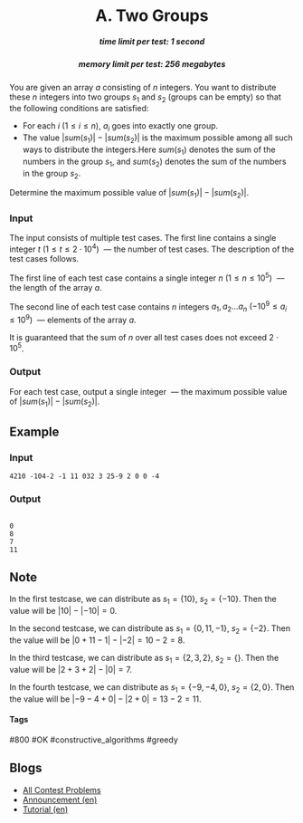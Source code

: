 <h1 style='text-align: center;'> A. Two Groups</h1>

<h5 style='text-align: center;'>time limit per test: 1 second</h5>
<h5 style='text-align: center;'>memory limit per test: 256 megabytes</h5>

You are given an array $a$ consisting of $n$ integers. You want to distribute these $n$ integers into two groups $s_1$ and $s_2$ (groups can be empty) so that the following conditions are satisfied:

* For each $i$ $(1 \leq i \leq n)$, $a_i$ goes into exactly one group.
* The value $|sum(s_1)| - |sum(s_2)|$ is the maximum possible among all such ways to distribute the integers.Here $sum(s_1)$ denotes the sum of the numbers in the group $s_1$, and $sum(s_2)$ denotes the sum of the numbers in the group $s_2$.

Determine the maximum possible value of $|sum(s_1)| - |sum(s_2)|$.

### Input

The input consists of multiple test cases. The first line contains a single integer $t$ $(1 \leq t \leq 2 \cdot 10^4)$  — the number of test cases. The description of the test cases follows.

The first line of each test case contains a single integer $n$ $(1 \leq n \leq 10^5)$  — the length of the array $a$.

The second line of each test case contains $n$ integers $a_1,a_2 \ldots a_n$ $(-10^9 \leq a_i \leq 10^9)$  — elements of the array $a$.

It is guaranteed that the sum of $n$ over all test cases does not exceed $2\cdot 10^5$.

### Output

For each test case, output a single integer  — the maximum possible value of $|sum(s_1)| - |sum(s_2)|$.

## Example

### Input


```text
4210 -104-2 -1 11 032 3 25-9 2 0 0 -4
```
### Output

```text

0
8
7
11

```
## Note

In the first testcase, we can distribute as $s_1 = \{10\}$, $s_2 = \{-10\}$. Then the value will be $|10| - |-10| = 0$.

In the second testcase, we can distribute as $s_1 = \{0, 11, -1\}$, $s_2 = \{-2\}$. Then the value will be $|0 + 11 - 1| - |-2| = 10 - 2 = 8$.

In the third testcase, we can distribute as $s_1 = \{2, 3, 2\}$, $s_2 = \{\}$. Then the value will be $|2 + 3 + 2| - |0| = 7$.

In the fourth testcase, we can distribute as $s_1 = \{-9, -4, 0\}$, $s_2 = \{2, 0\}$. Then the value will be $|-9 - 4 + 0| - |2 + 0| = 13 - 2 = 11$.



#### Tags 

#800 #OK #constructive_algorithms #greedy 

## Blogs
- [All Contest Problems](../Codeforces_Round_832_(Div._2).md)
- [Announcement (en)](../blogs/Announcement_(en).md)
- [Tutorial (en)](../blogs/Tutorial_(en).md)

